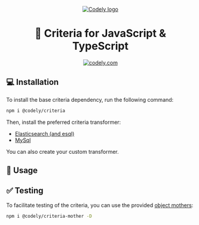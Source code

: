 <p align="center">
  <a href="https://codely.com">
    <picture>
      <source media="(prefers-color-scheme: dark)" srcset="https://codely.com/logo/codely_logo-dark.svg">
      <source media="(prefers-color-scheme: light)" srcset="https://codely.com/logo/codely_logo-light.svg">
      <img alt="Codely logo" src="https://codely.com/logo/codely_logo.svg">
    </picture>
  </a>
</p>

<h1 align="center">
  🎼 Criteria for JavaScript & TypeScript
</h1>

<p align="center">
    <a href="https://github.com/CodelyTV"><img src="https://img.shields.io/badge/Codely-OS-green.svg?style=flat-square" alt="codely.com"/></a>
</p>

## 💻 Installation

To install the base criteria dependency, run the following command:
```sh
npm i @codely/criteria
```

Then, install the preferred criteria transformer:
- [Elasticsearch (and esql)](./packages/criteria-elasticsearch)
- [MySql](./packages/criteria-mysql)

You can also create your custom transformer.

## 🚀 Usage



## ✅ Testing
To facilitate testing of the criteria, you can use the provided [object mothers](https://www.martinfowler.com/bliki/ObjectMother.html):

```sh
npm i @codely/criteria-mother -D
```
